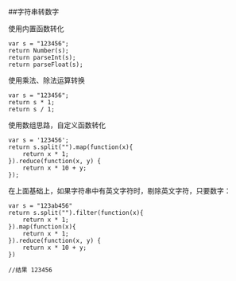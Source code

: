 
##字符串转数字

使用内置函数转化

```
var s = "123456";
return Number(s);
return parseInt(s);
return parseFloat(s);

```

使用乘法、除法运算转换

```
var s = "123456";
return s * 1;
return s / 1;

```

使用数组思路，自定义函数转化

```
var s = '123456';
return s.split("").map(function(x){
	return x * 1;
}).reduce(function(x, y) {
	return x * 10 + y;
});

```

在上面基础上，如果字符串中有英文字符时，剔除英文字符，只要数字：

```
var s = "123ab456"
return s.split("").filter(function(x){
	return x * 1;
}).map(function(x){
	return x * 1;
}).reduce(function(x, y) {
	return x * 10 + y;
})

//结果 123456 

```